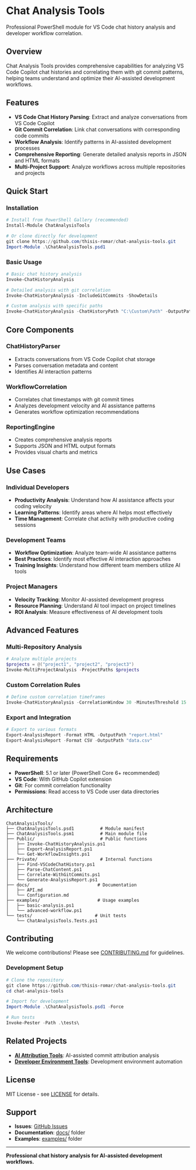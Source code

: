 # Chat Analysis Tools

Professional PowerShell module for VS Code chat history analysis and developer workflow correlation.

## Overview

Chat Analysis Tools provides comprehensive capabilities for analyzing VS Code Copilot chat histories and correlating them with git commit patterns, helping teams understand and optimize their AI-assisted development workflows.

## Features

- **VS Code Chat History Parsing**: Extract and analyze conversations from VS Code Copilot
- **Git Commit Correlation**: Link chat conversations with corresponding code commits  
- **Workflow Analysis**: Identify patterns in AI-assisted development processes
- **Comprehensive Reporting**: Generate detailed analysis reports in JSON and HTML formats
- **Multi-Project Support**: Analyze workflows across multiple repositories and projects

## Quick Start

### Installation

```powershell
# Install from PowerShell Gallery (recommended)
Install-Module ChatAnalysisTools

# Or clone directly for development
git clone https://github.com/thisis-romar/chat-analysis-tools.git
Import-Module .\ChatAnalysisTools.psd1
```

### Basic Usage

```powershell
# Basic chat history analysis
Invoke-ChatHistoryAnalysis

# Detailed analysis with git correlation
Invoke-ChatHistoryAnalysis -IncludeGitCommits -ShowDetails

# Custom analysis with specific paths
Invoke-ChatHistoryAnalysis -ChatHistoryPath "C:\Custom\Path" -OutputPath "analysis.json"
```

## Core Components

### ChatHistoryParser
- Extracts conversations from VS Code Copilot chat storage
- Parses conversation metadata and content
- Identifies AI interaction patterns

### WorkflowCorrelation  
- Correlates chat timestamps with git commit times
- Analyzes development velocity and AI assistance patterns
- Generates workflow optimization recommendations

### ReportingEngine
- Creates comprehensive analysis reports
- Supports JSON and HTML output formats
- Provides visual charts and metrics

## Use Cases

### Individual Developers
- **Productivity Analysis**: Understand how AI assistance affects your coding velocity
- **Learning Patterns**: Identify areas where AI helps most effectively
- **Time Management**: Correlate chat activity with productive coding sessions

### Development Teams
- **Workflow Optimization**: Analyze team-wide AI assistance patterns
- **Best Practices**: Identify most effective AI interaction approaches
- **Training Insights**: Understand how different team members utilize AI tools

### Project Managers
- **Velocity Tracking**: Monitor AI-assisted development progress
- **Resource Planning**: Understand AI tool impact on project timelines  
- **ROI Analysis**: Measure effectiveness of AI development tools

## Advanced Features

### Multi-Repository Analysis
```powershell
# Analyze multiple projects
$projects = @("project1", "project2", "project3")
Invoke-MultiProjectAnalysis -ProjectPaths $projects
```

### Custom Correlation Rules
```powershell
# Define custom correlation timeframes
Invoke-ChatHistoryAnalysis -CorrelationWindow 30 -MinutesThreshold 15
```

### Export and Integration
```powershell
# Export to various formats
Export-AnalysisReport -Format HTML -OutputPath "report.html"
Export-AnalysisReport -Format CSV -OutputPath "data.csv"
```

## Requirements

- **PowerShell**: 5.1 or later (PowerShell Core 6+ recommended)
- **VS Code**: With GitHub Copilot extension
- **Git**: For commit correlation functionality
- **Permissions**: Read access to VS Code user data directories

## Architecture

```
ChatAnalysisTools/
├── ChatAnalysisTools.psd1          # Module manifest
├── ChatAnalysisTools.psm1          # Main module file
├── Public/                         # Public functions
│   ├── Invoke-ChatHistoryAnalysis.ps1
│   ├── Export-AnalysisReport.ps1
│   └── Get-WorkflowInsights.ps1
├── Private/                        # Internal functions
│   ├── Find-VSCodeChatHistory.ps1
│   ├── Parse-ChatContent.ps1
│   ├── Correlate-WithGitCommits.ps1
│   └── Generate-AnalysisReport.ps1
├── docs/                          # Documentation
│   ├── API.md
│   └── Configuration.md
├── examples/                      # Usage examples
│   ├── basic-analysis.ps1
│   └── advanced-workflow.ps1
└── tests/                        # Unit tests
    └── ChatAnalysisTools.Tests.ps1
```

## Contributing

We welcome contributions! Please see [CONTRIBUTING.md](CONTRIBUTING.md) for guidelines.

### Development Setup
```powershell
# Clone the repository
git clone https://github.com/thisis-romar/chat-analysis-tools.git
cd chat-analysis-tools

# Import for development
Import-Module .\ChatAnalysisTools.psd1 -Force

# Run tests
Invoke-Pester -Path .\tests\
```

## Related Projects

- **[AI Attribution Tools](https://github.com/thisis-romar/ai-attribution-tools)**: AI-assisted commit attribution analysis
- **[Developer Environment Tools](https://github.com/thisis-romar/developer-environment-tools)**: Development environment automation

## License

MIT License - see [LICENSE](LICENSE) for details.

## Support

- **Issues**: [GitHub Issues](https://github.com/thisis-romar/chat-analysis-tools/issues)
- **Documentation**: [docs/](docs/) folder
- **Examples**: [examples/](examples/) folder

---

**Professional chat history analysis for AI-assisted development workflows.**